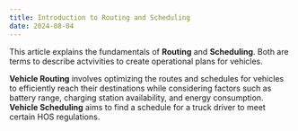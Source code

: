 ```yaml
---
title: Introduction to Routing and Scheduling
date: 2024-08-04
---
```

This article explains the fundamentals of **Routing** and **Scheduling**. Both are terms to describe actvivities to create operational plans for vehicles.
<!--more-->

**Vehicle Routing** involves optimizing the routes and schedules for vehicles to efficiently reach their destinations while considering factors such as battery range, charging station availability, and energy consumption. **Vehicle Scheduling** aims to find a schedule for a truck driver to meet certain HOS regulations.
